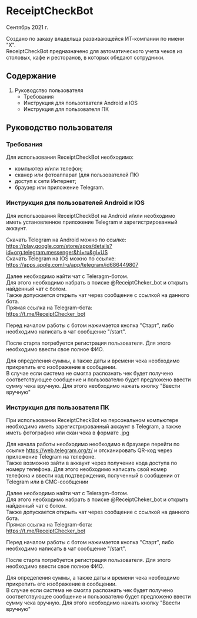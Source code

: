 # ReceiptCheckBot

Сентябрь 2021 г.

Создано по заказу владельца развивающейся ИТ-компании по имени "Х".  
ReceiptCheckBot предназначено для автоматического учета чеков из столовых, кафе и ресторанов, в которых обедают сотрудники.

## Содержание
1. Руководство пользователя  
	* Требования  
    * Инструкция для пользотвателя Android и IOS
    * Инструкция для пользователя ПК

## Руководство пользователя

### Требования

Для использования ReceiptCheckBot необходимо:
* компьютер и/или телефон;
* сканер или фотоаппарат (для пользователей ПК)
* доступ к сети Интернет;
* браузер или приложение Telegram.

### Инструкция для пользователей Android и IOS

Для использования ReceiptCheckBot на Android и/или необходимо иметь установленное приложение Telegram и зарегистрированный аккаунт.  

Скачать Telegram на Android можно по ссылке:  
https://play.google.com/store/apps/details?id=org.telegram.messenger&hl=ru&gl=US  
Скачать Telegram на IOS можно по ссылке:  
https://apps.apple.com/ru/app/telegram/id686449807  

Далее необходимо найти чат с Teleragm-ботом.  
Для этого необходимо набрать в поиске @ReceiptCheker_bot и открыть найденный чат с ботом.  
Также допускается открыть чат через сообщение с ссылкой на данного бота.  
Прямая ссылка на Telegram-бота:  
https://t.me/ReceiptChecker_bot  

Перед началом работы с ботом нажимается кнопка "Старт", либо необходимо написать в чат сообщение "/start".

После старта потребуется регистрация пользователя. Для этого необходимо ввести свое полное ФИО.  

Для определения суммы, а также даты и времени чека необходимо прикрепить его изображение в сообщении.  
В случае если система не смогла распознать чек будет получено соответствующее сообщение и пользователю будет предложено ввести сумму чека вручную. Для этого необходимо нажать кнопку "Ввести вручную"  

### Инструкция для пользователя ПК

При использовании ReceiptCheckBot на персональном компьютере необходимо иметь зарегистрированный аккаунт в Telegram, а также иметь фотографию или скан чека в формате .jpg  

Для начала работы необходимо необходимо в браузере перейти по ссылке https://web.telegram.org/z/ и отсканировать QR-код через приложение Telegram на телефоне.  
Также возможно зайти в аккаунт через получение кода доступа по номеру телефона. Для этого необходимо написать свой номер телефона и ввести код подтверждения, полученный в сообщении от Telegram или в СМС-сообщении

Далее необходимо найти чат с Teleragm-ботом.  
Для этого необходимо набрать в поиске @ReceiptCheker_bot и открыть найденный чат с ботом.  
Также допускается открыть чат через сообщение с ссылкой на данного бота.  
Прямая ссылка на Telegram-бота:  
https://t.me/ReceiptChecker_bot  

Перед началом работы с ботом нажимается кнопка "Старт", либо необходимо написать в чат сообщение "/start".

После старта потребуется регистрация пользователя. Для этого необходимо ввести свое полное ФИО.  

Для определения суммы, а также даты и времени чека необходимо прикрепить его изображение в сообщении.  
В случае если система не смогла распознать чек будет получено соответствующее сообщение и пользователю будет предложено ввести сумму чека вручную. Для этого необходимо нажать кнопку "Ввести вручную"  

